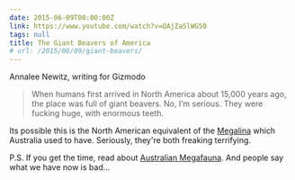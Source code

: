 ```yaml
---
date: 2015-06-09T00:00:00Z
link: https://www.youtube.com/watch?v=QAjZaSlWG50
tags: null
title: The Giant Beavers of America
# url: /2015/06/09/giant-beavers/
---
```


Annalee Newitz, writing for Gizmodo

> When humans first arrived in North America about 15,000 years ago, the place was full of giant beavers. No, I’m serious. They were fucking huge, with enormous teeth. 

Its possible this is the North American equivalent of the [Megalina](http://en.wikipedia.org/wiki/Megalania) which Australia used to have. Seriously, they're both freaking terrifying.

P.S. If you get the time, read about [Australian Megafauna](http://en.wikipedia.org/wiki/Australian_megafauna). And people say what we have now is bad...